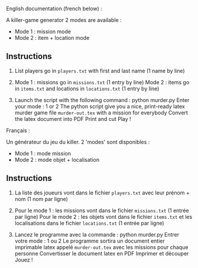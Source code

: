 English documentation (french below) :

A killer-game generator
2 modes are available :

- Mode 1 : mission mode
- Mode 2 : item + location mode

## Instructions
1. List players go in `players.txt` with first and last name (1 name by line)

2. Mode 1 : missions go in `missions.txt` (1 entry by line)
   Mode 2 : items go in `items.txt` and locations in `locations.txt` (1 entry by line)

3. Launch the script with the following command : python murder.py
   Enter your mode : 1 or 2
   The python script give you a nice, print-ready latex murder game file `murder-out.tex` with a mission for everybody
   Convert the latex document into PDF
   Print and cut
   Play !

Français :

Un générateur du jeu du killer.
2 'modes' sont disponibles :

- Mode 1 : mode mission
- Mode 2 : mode objet + localisation

## Instructions
1. La liste des joueurs vont dans le fichier `players.txt` avec leur prénom + nom (1 nom par ligne)

2. Pour le mode 1 : les missions vont dans le fichier `missions.txt`  (1 entrée par ligne)
   Pour le mode 2 : les objets vont dans le fichier `items.txt`	et les localisations dans le fichier `locations.txt` (1 entrée par ligne)

3. Lancez le programme avec la commande : python murder.py
   Entrer votre mode : 1 ou 2
   Le programme sortira un document entier imprimable latex appelé `murder-out.tex` avec les missions pour chaque personne
   Convertisser le document latex en PDF
   Imprimer et découper
   Jouez !
